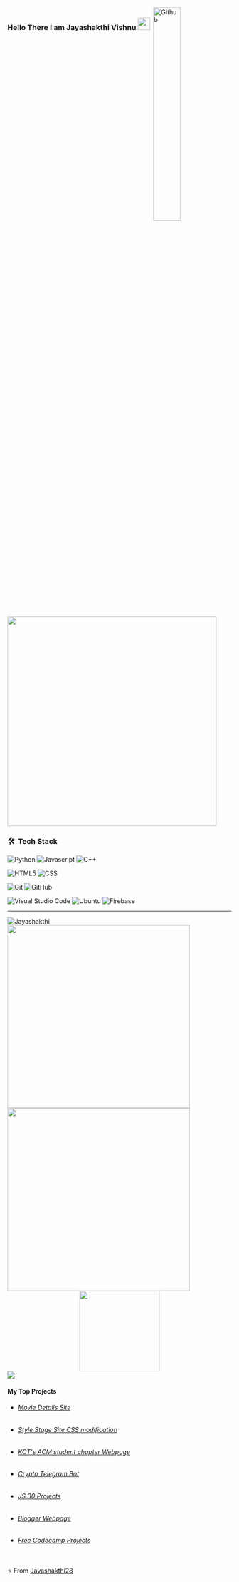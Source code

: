 <img width="35%" align="right" alt="Github" border-radius="0.5rem" src="https://cdn.dribbble.com/users/1162077/screenshots/5403918/focus-animation.gif" /> 
<h3 align="left">
  Hello There I am Jayashakthi Vishnu
  <img src="https://media.giphy.com/media/hvRJCLFzcasrR4ia7z/giphy.gif" width="28">
</h3>
&nbsp;

<img width='470px' align='center' src='https://readme-typing-svg.herokuapp.com?font=poppins&color=FF5671&size=23&width=480&lines=%F0%9F%92%BB+Learning+Full+Stack+Web+Dev;at+The+Odin+Project+%F0%9F%A4%99%E2%9C%A8;An+Ardent+Developer+%F0%9F%98%84;interested+for+real+world+projects+%F0%9F%92%A1;Pursuing+my+BTech+IT+degree+%F0%9F%8E%93'>


<h3> 🛠 &nbsp;Tech Stack</h3>

  ![Python](https://img.shields.io/badge/Python-3776AB?style=for-the-badge&logo=python&logoColor=white)
  ![Javascript](https://img.shields.io/badge/JavaScript-F7DF1E?style=for-the-badge&logo=javascript&logoColor=black)
  ![C++](https://img.shields.io/badge/C%2B%2B-00599C?style=for-the-badge&logo=c%2B%2B&logoColor=white)

  ![HTML5](https://img.shields.io/badge/HTML5-E34F26?style=for-the-badge&logo=html5&logoColor=white)
  ![CSS](https://img.shields.io/badge/CSS-239120?&style=for-the-badge&logo=css3&logoColor=white)

  ![Git](https://img.shields.io/badge/Git-F05032?style=for-the-badge&logo=git&logoColor=white)
  ![GitHub](https://img.shields.io/badge/GitHub-6666FF?style=for-the-badge&logo=github&logoColor=white)

  ![Visual Studio Code](https://img.shields.io/badge/Visual_Studio_Code-0078D4?style=for-the-badge&logo=visual%20studio%20code&logoColor=white)
  ![Ubuntu](https://img.shields.io/badge/Ubuntu-E95420?style=for-the-badge&logo=ubuntu&logoColor=white)
  ![Firebase](https://img.shields.io/badge/firebase-ffca28?style=for-the-badge&logo=firebase&logoColor=black)
<br/>
<hr>
<img src="https://komarev.com/ghpvc/?username=Jayashakthi28" alt="Jayashakthi" />
 <br/>
<a href="https://github.com/Jayashakthi28">
  <img src="https://github-readme-streak-stats.herokuapp.com/?user=Jayashakthi28&theme=radical&layout=compact&hide_border=true&count_private=true" width="410em"/>
  <img width="410em" src="https://github-readme-stats.vercel.app/api/top-langs/?username=Jayashakthi28&theme=radical&layout=compact&hide=scss,handlebars,shell,ruby,php&hide_border=true&count_private=true"/>
  <div align="center"><img height="180em" src="https://github-readme-stats.vercel.app/api?username=Jayashakthi28&theme=radical&show_icons=true&hide=commits&hide_border=true"/></div>
  <img src="https://activity-graph.herokuapp.com/graph?username=Jayashakthi28&theme=redical&hide_border=true"/>

</a>
<br/>
<h4>My Top Projects</h4>
<ul>
  <li><h6><a href="https://jsv-movie-db.netlify.app/">Movie Details Site</a></h6></li>
  <li><h6><a href="https://stylestage.dev/styles/dark-purple/">Style Stage Site CSS modification</a></h6></li>
  <li><h6><a href="https://github.com/Jayashakthi28/kct_acm_webpage">KCT's ACM student chapter Webpage</a></h6></li>
  <li><h6><a href="https://t.me/cypto_jsv_bot">Crypto Telegram Bot</a></h6></li>
  <li><h6><a href="https://js-30-jsv.netlify.app/">JS 30 Projects</a></h6></li>
  <li><h6><a href="https://github.com/Jayashakthi28/first_model_web">Blogger Webpage</a></h6></li>
  <li><h6><a href="https://github.com/Jayashakthi28/freecodecamp">Free Codecamp Projects</a></h6></li>
 </ul>
<br>
⭐️ From <a href="https://github.com/Jayashakthi28">Jayashakthi28</a>
